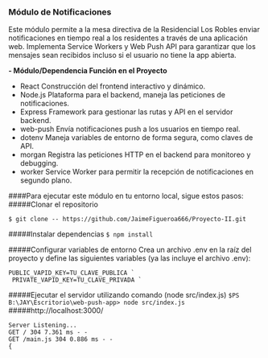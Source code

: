 ### Módulo de Notificaciones
<p>
Este módulo permite a la mesa directiva de la Residencial Los Robles enviar notificaciones en tiempo real a los residentes a través de una aplicación web. Implementa Service Workers y Web Push API para garantizar que los mensajes sean recibidos incluso si el usuario no tiene la app abierta.
</p>

**- Módulo/Dependencia	Función en el Proyecto**
<ul>
<li>React	Construcción del frontend interactivo y dinámico.</li>
<li>Node.js	Plataforma para el backend, maneja las peticiones de notificaciones.</li>
<li>Express	Framework para gestionar las rutas y API en el servidor backend.</li>
<li>web-push	Envía notificaciones push a los usuarios en tiempo real.</li>
<li>dotenv	Maneja variables de entorno de forma segura, como claves de API.</li>
<li>morgan	Registra las peticiones HTTP en el backend para monitoreo y debugging.</li>
<li>worker	Service Worker para permitir la recepción de notificaciones en segundo plano.
</li>
</ul>
####Para ejecutar este módulo en tu entorno local, sigue estos pasos:
#####Clonar el repositorio

`$ git clone -- https://github.com/JaimeFigueroa666/Proyecto-II.git
 `

#####Instalar dependencias
`$ npm install `

#####Configurar variables de entorno
Crea un archivo .env en la raíz del proyecto y define las siguientes variables
(ya las incluye el archivo .env):

```
PUBLIC_VAPID_KEY=TU_CLAVE_PUBLICA `
 PRIVATE_VAPID_KEY=TU_CLAVE_PRIVADA `
```
#####Ejecutar el servidor utilizando comando (node src/index.js)
`$PS B:\JAY\Escritorio\web-push-app> node src/index.js `
#####http://localhost:3000/
```
Server Listening...
GET / 304 7.361 ms - -
GET /main.js 304 0.886 ms - -
{

```
